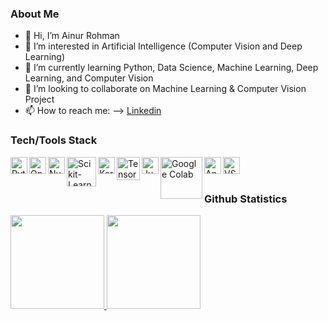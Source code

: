 ### About Me

- 👋 Hi, I’m Ainur Rohman
- 👀 I’m interested in Artificial Intelligence (Computer Vision and Deep Learning)
- 🌱 I’m currently learning Python, Data Science, Machine Learning, Deep Learning, and Computer Vision
- 💞️ I’m looking to collaborate on Machine Learning & Computer Vision Project
- 📫 How to reach me: --> [Linkedin](https://www.linkedin.com/in/ainur-rohman-101/)

### Tech/Tools Stack
  <a href="https://www.python.org/"><img align="left" alt="Python" title="Python (Programming Language)" width="27px" src="https://seeklogo.com/images/P/python-logo-A32636CAA3-seeklogo.com.png" /></a>
  <a href="https://opencv.org/"><img align="left" alt="OpenCV" title="OpenCV (Library for Image Processing and Computer Vision)" width="27px" src="https://upload.wikimedia.org/wikipedia/commons/thumb/3/32/OpenCV_Logo_with_text_svg_version.svg/1200px-OpenCV_Logo_with_text_svg_version.svg.png" /></a>
  <a href="https://numpy.org/"><img align="left" alt="Numpy" title="Numpy (Python Library for Numerical Computation)" width="27px" src="https://seeklogo.com/images/N/numpy-logo-479C24EC79-seeklogo.com.png" /></a>
 <a href="https://scikit-learn.org/"><img align="left" alt="Scikit-Learn" title="Scikit-Learn (Machine Learning Library)" width="47px" src="https://upload.wikimedia.org/wikipedia/commons/thumb/0/05/Scikit_learn_logo_small.svg/1200px-Scikit_learn_logo_small.svg.png" /></a>
  <a href="https://keras.io/"><img align="left" alt="Keras" title="Keras (Python Deep Learning API)" width="27px" src="https://upload.wikimedia.org/wikipedia/commons/thumb/a/ae/Keras_logo.svg/1200px-Keras_logo.svg.png" /></a>
  <a href="https://www.tensorflow.org/"><img align="left" alt="TensorFlow" title="TensorFlow (Deep Learning Framework)" width="37px" src="https://seeklogo.com/images/T/tensorflow-logo-AE5100E55E-seeklogo.com.png" /></a>
  <a href="https://jupyter.org/"><img align="left" alt="Jupyter Notebook" title="Jupyter Notebook" width="27px" src="https://seeklogo.com/images/J/jupyter-logo-A91705F539-seeklogo.com.png" /></a>
  <a href="https://colab.research.google.com/"><img align="left" alt="Google Colab" title="Google Colab" width="67px" src="https://encrypted-tbn0.gstatic.com/images?q=tbn:ANd9GcSmVB-T_Fg4jE2pgaK0rQJJN_AZEtGAYPAfGQXlXYsdtxTYHPNfzsEsFTykRhACQyNmHco&usqp=CAU" /></a> <!--https://iglab.tech/wp-content/uploads/2020/11/1_7oukapIBInsovpHkQB3QZg.jpeg
https://blog.kakaocdn.net/dn/Ds9oY/btqOSyfX6cw/vCYbUu1N7t1zAsZyFlcSmK/img.png -->
  <a href="https://www.anaconda.com/"><img align="left" alt="Anaconda Navigator/Prompt" title="Anaconda Navigator/Prompt" width="27px" src="https://www.psych.mcgill.ca/labs/mogillab/anaconda2/pkgs/anaconda-navigator-1.4.3-py27_0/lib/python2.7/site-packages/anaconda_navigator/static/images/anaconda-icon-1024x1024.png" /></a>
  <a href="https://code.visualstudio.com/"><img align="left" alt="VS Code" title="VS Code" width="27px" src="https://seeklogo.com/images/V/visual-studio-code-logo-284BC24C39-seeklogo.com.png" /></a>
  <br>
  <br>
  
### Github Statistics
<p align="left">
<a href="https://github.com/ainurrohman01">
  <img height="150em" src="https://github-readme-stats-eight-theta.vercel.app/api?username=ainurrohman01&show_icons=true&theme=algolia&include_all_commits=true&count_private=true"/>
  <img height="150em" src="https://github-readme-stats-eight-theta.vercel.app/api/top-langs/?username=ainurrohman01&layout=compact&langs_count=8&theme=algolia"/>
</a>
</p>

<!---
ainurrohman01/ainurrohman01 is a ✨ special ✨ repository because its `README.md` (this file) appears on your GitHub profile.
You can click the Preview link to take a look at your changes.
--->
